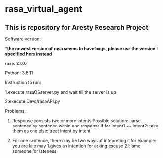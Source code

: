 # rasa_virtual_agent

## This is repository for Aresty Research Project

Software version:

***the newest version of rasa seems to have bugs, please use the version I specified here instead**

rasa: 2.8.6

Python: 3.8.11


Instruction to run:

1.execute rasaOSserver.py and wait till the server is up

2.execute Devs/rasaAPI.py


Problems: 

1. Response consists two or more intents
Possible solution:
    parse sentence by sentence within one response
    if for intent1 == intent2:
        take them as one
    else:
        treat intent by intent
        
2. For one sentence, there may be two ways of intepreting it
    for example: you are late may 1.gives an intention for asking excuse 2.blame someone for lateness
